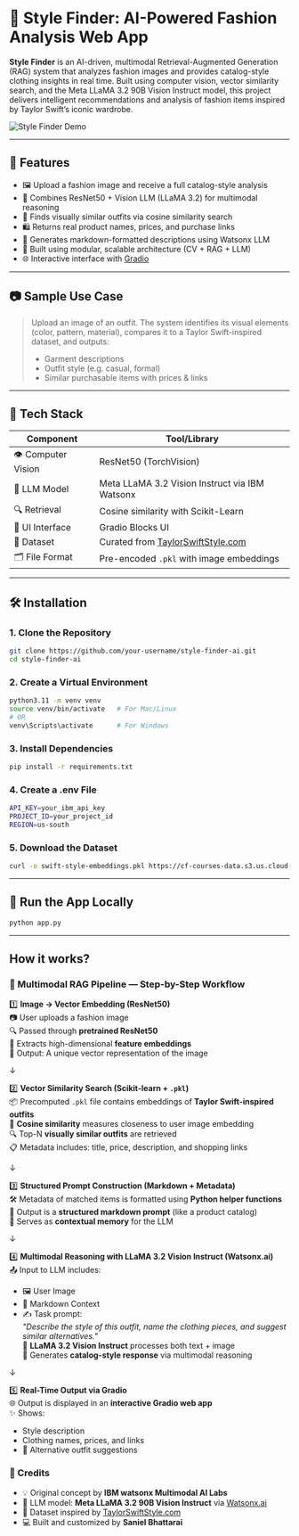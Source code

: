 # 👗 Style Finder: AI-Powered Fashion Analysis Web App

**Style Finder** is an AI-driven, multimodal Retrieval-Augmented Generation (RAG) system that analyzes fashion images and provides catalog-style clothing insights in real time. Built using computer vision, vector similarity search, and the Meta LLaMA 3.2 90B Vision Instruct model, this project delivers intelligent recommendations and analysis of fashion items inspired by Taylor Swift’s iconic wardrobe.

![Style Finder Demo](https://user-images.githubusercontent.com/your-gif-or-image.gif)

---

## 🚀 Features

- 🖼️ Upload a fashion image and receive a full catalog-style analysis
- 🤖 Combines ResNet50 + Vision LLM (LLaMA 3.2) for multimodal reasoning
- 🔎 Finds visually similar outfits via cosine similarity search
- 🛍️ Returns real product names, prices, and purchase links
- 💬 Generates markdown-formatted descriptions using Watsonx LLM
- 🧠 Built using modular, scalable architecture (CV + RAG + LLM)
- 🌐 Interactive interface with [Gradio](https://www.gradio.app/)

---

## 📷 Sample Use Case

> Upload an image of an outfit. The system identifies its visual elements (color, pattern, material), compares it to a Taylor Swift-inspired dataset, and outputs:
>
> - Garment descriptions
> - Outfit style (e.g. casual, formal)
> - Similar purchasable items with prices & links

---

## 🧠 Tech Stack

| Component        | Tool/Library                                  |
|------------------|-----------------------------------------------|
| 👁️ Computer Vision | ResNet50 (TorchVision)                        |
| 🧠 LLM Model       | Meta LLaMA 3.2 Vision Instruct via IBM Watsonx |
| 🔍 Retrieval       | Cosine similarity with Scikit-Learn           |
| 🧾 UI Interface    | Gradio Blocks UI                              |
| 🧪 Dataset         | Curated from [TaylorSwiftStyle.com](https://taylorswiftstyle.com/) |
| 🗂️ File Format     | Pre-encoded `.pkl` with image embeddings      |

---

## 🛠️ Installation

### 1. Clone the Repository

```bash
git clone https://github.com/your-username/style-finder-ai.git
cd style-finder-ai
```
### 2. Create a Virtual Environment

```bash
python3.11 -m venv venv
source venv/bin/activate   # For Mac/Linux
# OR
venv\Scripts\activate      # For Windows
```

### 3. Install Dependencies
```bash
pip install -r requirements.txt
```

### 4. Create a .env File
```bash
API_KEY=your_ibm_api_key
PROJECT_ID=your_project_id
REGION=us-south
```

### 5. Download the Dataset
```bash
curl -o swift-style-embeddings.pkl https://cf-courses-data.s3.us.cloud-object-storage.appdomain.cloud/95eJ0YJVtqTZhEd7RaUlew/processed-swift-style-with-embeddings.pkl
```

---

## 🚦 Run the App Locally
```bash
python app.py
```

---

## How it works?
### 🧠 Multimodal RAG Pipeline — Step-by-Step Workflow

1️⃣ **Image → Vector Embedding (ResNet50)**  
📷 User uploads a fashion image  
🔍 Passed through **pretrained ResNet50**  
📐 Extracts high-dimensional **feature embeddings**  
🧬 Output: A unique vector representation of the image

↓

2️⃣ **Vector Similarity Search (Scikit-learn + `.pkl`)**  
📦 Precomputed `.pkl` file contains embeddings of **Taylor Swift-inspired outfits**  
🧮 **Cosine similarity** measures closeness to user image embedding  
🔍 Top-N **visually similar outfits** are retrieved  
📋 Metadata includes: title, price, description, and shopping links

↓

3️⃣ **Structured Prompt Construction (Markdown + Metadata)**  
🛠️ Metadata of matched items is formatted using **Python helper functions**  
🧾 Output is a **structured markdown prompt** (like a product catalog)  
🧠 Serves as **contextual memory** for the LLM

↓

4️⃣ **Multimodal Reasoning with LLaMA 3.2 Vision Instruct (Watsonx.ai)**  
📤 Input to LLM includes:  
   - 🖼️ User Image  
   - 📄 Markdown Context  
   - ✍️ Task prompt:  
     _"Describe the style of this outfit, name the clothing pieces, and suggest similar alternatives."_  
🤖 **LLaMA 3.2 Vision Instruct** processes both text + image  
🧠 Generates **catalog-style response** via multimodal reasoning

↓

5️⃣ **Real-Time Output via Gradio**  
🌐 Output is displayed in an **interactive Gradio web app**  
✨ Shows:  
   - Style description  
   - Clothing names, prices, and links  
   - 👗 Alternative outfit suggestions
 
### 📌 Credits

- 💡 Original concept by **IBM watsonx Multimodal AI Labs**
- 🧠 LLM model: **Meta LLaMA 3.2 90B Vision Instruct** via [Watsonx.ai](https://www.ibm.com/watsonx)
- 👗 Dataset inspired by [TaylorSwiftStyle.com](https://taylorswiftstyle.com)
- 💻 Built and customized by **Saniel Bhattarai**